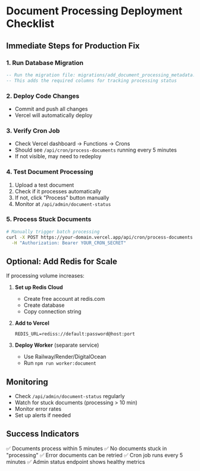 # Document Processing Deployment Checklist

## Immediate Steps for Production Fix

### 1. Run Database Migration
```sql
-- Run the migration file: migrations/add_document_processing_metadata.sql
-- This adds the required columns for tracking processing status
```

### 2. Deploy Code Changes
- Commit and push all changes
- Vercel will automatically deploy

### 3. Verify Cron Job
- Check Vercel dashboard → Functions → Crons
- Should see `/api/cron/process-documents` running every 5 minutes
- If not visible, may need to redeploy

### 4. Test Document Processing
1. Upload a test document
2. Check if it processes automatically
3. If not, click "Process" button manually
4. Monitor at `/api/admin/document-status`

### 5. Process Stuck Documents
```bash
# Manually trigger batch processing
curl -X POST https://your-domain.vercel.app/api/cron/process-documents \
  -H "Authorization: Bearer YOUR_CRON_SECRET"
```

## Optional: Add Redis for Scale

If processing volume increases:

1. **Set up Redis Cloud**
   - Create free account at redis.com
   - Create database
   - Copy connection string

2. **Add to Vercel**
   ```
   REDIS_URL=rediss://default:password@host:port
   ```

3. **Deploy Worker** (separate service)
   - Use Railway/Render/DigitalOcean
   - Run `npm run worker:document`

## Monitoring

- Check `/api/admin/document-status` regularly
- Watch for stuck documents (processing > 10 min)
- Monitor error rates
- Set up alerts if needed

## Success Indicators

✅ Documents process within 5 minutes
✅ No documents stuck in "processing"
✅ Error documents can be retried
✅ Cron job runs every 5 minutes
✅ Admin status endpoint shows healthy metrics